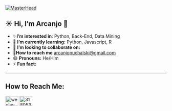 [![MasterHead](https://media3.giphy.com/media/GHKlVpc6ThFB9Zk41M/giphy.gif)](...)

<h2 > ☀️ Hi, I’m Arcanjo 🌿</h2>

-  ✨**I’m interested in**: Python, Back-End, Data Mining
- 📒 **I’m currently learning:** Python, Javascript, R
- 💞️ **I’m looking to collaborate on:** 
-  🧭**How to reach me** arcanjopuchalski@gmail.com
- 😄 **Pronouns:** He/Him
- ⚡ **Fun fact:** 

<hr></hr>

<h2 > How to Reach Me:</h2>
<a href="https://twitter.com/ag_puchalski" target="blank"><img align="center" src="https://raw.githubusercontent.com/rahuldkjain/github-profile-readme-generator/master/src/images/icons/Social/twitter.svg" alt="wesley_beatz" height="30" width="40" /></a>
<a href="https://discord.gg/318053257790488576" target="blank"><img align="center" src="https://raw.githubusercontent.com/rahuldkjain/github-profile-readme-generator/master/src/images/icons/Social/discord.svg" alt="318053257790488576" height="30" width="40" /></a>

<!---
ag-puchalski/ag-puchalski is a ✨ special ✨ repository because its `README.md` (this file) appears on your GitHub profile.
You can click the Preview link to take a look at your changes.
--->
